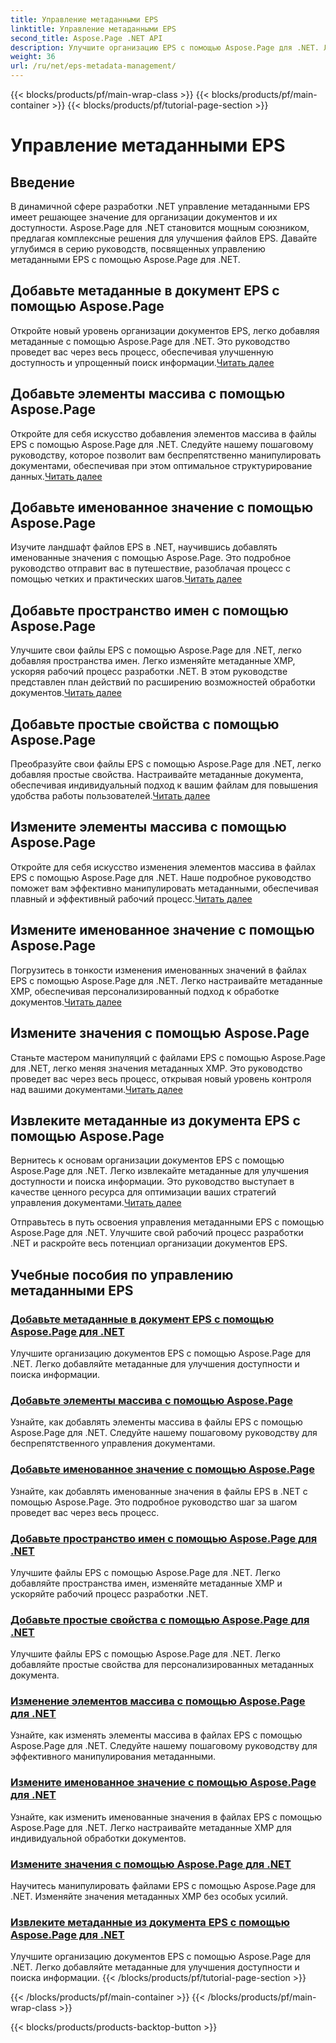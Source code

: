 ```yaml
---
title: Управление метаданными EPS
linktitle: Управление метаданными EPS
second_title: Aspose.Page .NET API
description: Улучшите организацию EPS с помощью Aspose.Page для .NET. Легко добавляйте метаданные для повышения доступности. Изучите учебные пособия по управлению метаданными EPS.
weight: 36
url: /ru/net/eps-metadata-management/
---
```


{{< blocks/products/pf/main-wrap-class >}}
{{< blocks/products/pf/main-container >}}
{{< blocks/products/pf/tutorial-page-section >}}

# Управление метаданными EPS


## Введение

В динамичной сфере разработки .NET управление метаданными EPS имеет решающее значение для организации документов и их доступности. Aspose.Page для .NET становится мощным союзником, предлагая комплексные решения для улучшения файлов EPS. Давайте углубимся в серию руководств, посвященных управлению метаданными EPS с помощью Aspose.Page для .NET.

## Добавьте метаданные в документ EPS с помощью Aspose.Page
Откройте новый уровень организации документов EPS, легко добавляя метаданные с помощью Aspose.Page для .NET. Это руководство проведет вас через весь процесс, обеспечивая улучшенную доступность и упрощенный поиск информации.[Читать далее](./add-metadata-to-eps-document/)

## Добавьте элементы массива с помощью Aspose.Page
 Откройте для себя искусство добавления элементов массива в файлы EPS с помощью Aspose.Page для .NET. Следуйте нашему пошаговому руководству, которое позволит вам беспрепятственно манипулировать документами, обеспечивая при этом оптимальное структурирование данных.[Читать далее](./modify-eps-metadata-add-array-items/)

## Добавьте именованное значение с помощью Aspose.Page
 Изучите ландшафт файлов EPS в .NET, научившись добавлять именованные значения с помощью Aspose.Page. Это подробное руководство отправит вас в путешествие, разоблачая процесс с помощью четких и практических шагов.[Читать далее](./modify-eps-metadata-add-named-value/)

## Добавьте пространство имен с помощью Aspose.Page
 Улучшите свои файлы EPS с помощью Aspose.Page для .NET, легко добавляя пространства имен. Легко изменяйте метаданные XMP, ускоряя рабочий процесс разработки .NET. В этом руководстве представлен план действий по расширению возможностей обработки документов.[Читать далее](./modify-eps-metadata-add-namespace/)

## Добавьте простые свойства с помощью Aspose.Page
 Преобразуйте свои файлы EPS с помощью Aspose.Page для .NET, легко добавляя простые свойства. Настраивайте метаданные документа, обеспечивая индивидуальный подход к вашим файлам для повышения удобства работы пользователей.[Читать далее](./modify-eps-metadata-add-simple-properties/)

## Измените элементы массива с помощью Aspose.Page
 Откройте для себя искусство изменения элементов массива в файлах EPS с помощью Aspose.Page для .NET. Наше подробное руководство поможет вам эффективно манипулировать метаданными, обеспечивая плавный и эффективный рабочий процесс.[Читать далее](./modify-eps-metadata-change-array-items/)

## Измените именованное значение с помощью Aspose.Page
 Погрузитесь в тонкости изменения именованных значений в файлах EPS с помощью Aspose.Page для .NET. Легко настраивайте метаданные XMP, обеспечивая персонализированный подход к обработке документов.[Читать далее](./modify-eps-metadata-change-named-value/)

## Измените значения с помощью Aspose.Page
 Станьте мастером манипуляций с файлами EPS с помощью Aspose.Page для .NET, легко меняя значения метаданных XMP. Это руководство проведет вас через весь процесс, открывая новый уровень контроля над вашими документами.[Читать далее](./modify-eps-metadata-change-values/)

## Извлеките метаданные из документа EPS с помощью Aspose.Page
 Вернитесь к основам организации документов EPS с помощью Aspose.Page для .NET. Легко извлекайте метаданные для улучшения доступности и поиска информации. Это руководство выступает в качестве ценного ресурса для оптимизации ваших стратегий управления документами.[Читать далее](./extract-metadata-from-eps-document/)

Отправьтесь в путь освоения управления метаданными EPS с помощью Aspose.Page для .NET. Улучшите свой рабочий процесс разработки .NET и раскройте весь потенциал организации документов EPS.
## Учебные пособия по управлению метаданными EPS
### [Добавьте метаданные в документ EPS с помощью Aspose.Page для .NET](./add-metadata-to-eps-document/)
Улучшите организацию документов EPS с помощью Aspose.Page для .NET. Легко добавляйте метаданные для улучшения доступности и поиска информации.
### [Добавьте элементы массива с помощью Aspose.Page](./modify-eps-metadata-add-array-items/)
Узнайте, как добавлять элементы массива в файлы EPS с помощью Aspose.Page для .NET. Следуйте нашему пошаговому руководству для беспрепятственного управления документами.
### [Добавьте именованное значение с помощью Aspose.Page](./modify-eps-metadata-add-named-value/)
Узнайте, как добавлять именованные значения в файлы EPS в .NET с помощью Aspose.Page. Это подробное руководство шаг за шагом проведет вас через весь процесс.
### [Добавьте пространство имен с помощью Aspose.Page для .NET](./modify-eps-metadata-add-namespace/)
Улучшите файлы EPS с помощью Aspose.Page для .NET. Легко добавляйте пространства имен, изменяйте метаданные XMP и ускоряйте рабочий процесс разработки .NET.
### [Добавьте простые свойства с помощью Aspose.Page для .NET](./modify-eps-metadata-add-simple-properties/)
Улучшите файлы EPS с помощью Aspose.Page для .NET. Легко добавляйте простые свойства для персонализированных метаданных документа.
### [Изменение элементов массива с помощью Aspose.Page для .NET](./modify-eps-metadata-change-array-items/)
Узнайте, как изменять элементы массива в файлах EPS с помощью Aspose.Page для .NET. Следуйте нашему пошаговому руководству для эффективного манипулирования метаданными.
### [Измените именованное значение с помощью Aspose.Page для .NET](./modify-eps-metadata-change-named-value/)
Узнайте, как изменить именованные значения в файлах EPS с помощью Aspose.Page для .NET. Легко настраивайте метаданные XMP для индивидуальной обработки документов.
### [Измените значения с помощью Aspose.Page для .NET](./modify-eps-metadata-change-values/)
Научитесь манипулировать файлами EPS с помощью Aspose.Page для .NET. Изменяйте значения метаданных XMP без особых усилий.
### [Извлеките метаданные из документа EPS с помощью Aspose.Page для .NET](./extract-metadata-from-eps-document/)
Улучшите организацию документов EPS с помощью Aspose.Page для .NET. Легко добавляйте метаданные для улучшения доступности и поиска информации.
{{< /blocks/products/pf/tutorial-page-section >}}

{{< /blocks/products/pf/main-container >}}
{{< /blocks/products/pf/main-wrap-class >}}

{{< blocks/products/products-backtop-button >}}

